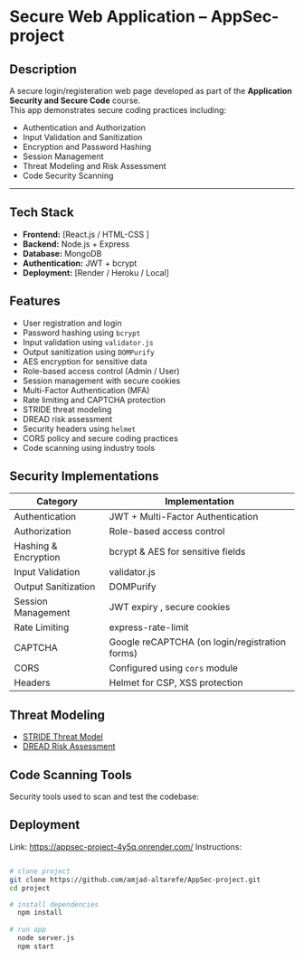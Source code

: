 #  Secure Web Application – AppSec-project

##  Description

A secure login/registeration web page developed as part of the **Application Security and Secure Code** course.  
This app demonstrates secure coding practices including:

- Authentication and Authorization
- Input Validation and Sanitization
- Encryption and Password Hashing
- Session Management
- Threat Modeling and Risk Assessment
- Code Security Scanning

---

## Tech Stack

- **Frontend:** [React.js / HTML-CSS ]
- **Backend:** Node.js + Express
- **Database:** MongoDB
- **Authentication:** JWT + bcrypt
- **Deployment:** [Render / Heroku / Local]


##  Features

- User registration and login
- Password hashing using `bcrypt`
- Input validation using `validator.js`
- Output sanitization using `DOMPurify`
- AES encryption for sensitive data
- Role-based access control (Admin / User)
- Session management with secure cookies
- Multi-Factor Authentication (MFA)
- Rate limiting and CAPTCHA protection
- STRIDE threat modeling
- DREAD risk assessment
- Security headers using `helmet `
- CORS policy and secure coding practices
- Code scanning using industry tools



 ## Security Implementations

| Category               | Implementation                                  
|------------------------|-------------------------------------------------
| Authentication         | JWT + Multi-Factor Authentication               
| Authorization          | Role-based access control                       
| Hashing & Encryption   | bcrypt & AES for sensitive fields                                                                
| Input Validation       | validator.js                                    
| Output Sanitization    | DOMPurify                                       
| Session Management     | JWT expiry , secure cookies    
| Rate Limiting          | express-rate-limit                              
| CAPTCHA                | Google reCAPTCHA (on login/registration forms)  
| CORS                   | Configured using `cors` module                  
| Headers                | Helmet for CSP, XSS protection


##  Threat Modeling

- [STRIDE Threat Model](sarah.md)
- [DREAD Risk Assessment](sarah.md)


##  Code Scanning Tools

Security tools used to scan and test the codebase:



## Deployment
Link: https://appsec-project-4y5q.onrender.com/
Instructions:
```bash

# clone project
git clone https://github.com/amjad-altarefe/AppSec-project.git
cd project

# install dependencies
  npm install
  
# run app
  node server.js
  npm start
```







